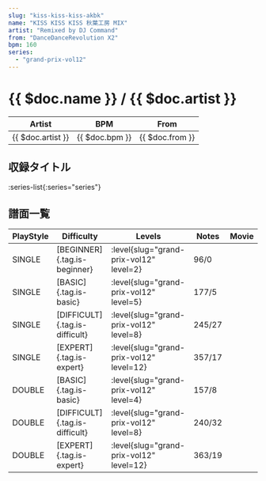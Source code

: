 ```yaml
---
slug: "kiss-kiss-kiss-akbk"
name: "KISS KISS KISS 秋葉工房 MIX"
artist: "Remixed by DJ Command"
from: "DanceDanceRevolution X2"
bpm: 160
series:
  - "grand-prix-vol12"
---
```


# {{ $doc.name }} / {{ $doc.artist }}

|Artist|BPM|From|
|------|---|----|
|{{ $doc.artist }}|{{ $doc.bpm }}|{{ $doc.from }}|

## 収録タイトル

:series-list{:series="series"}

## 譜面一覧

|PlayStyle|Difficulty|Levels|Notes|Movie|
|---------|----------|------|-----|-----|
|SINGLE|[BEGINNER]{.tag.is-beginner}|<div class="field is-grouped is-grouped-multiline"> :level{slug="grand-prix-vol12" level=2}</div>|96/0||
|SINGLE|[BASIC]{.tag.is-basic}|<div class="field is-grouped is-grouped-multiline"> :level{slug="grand-prix-vol12" level=5}</div>|177/5||
|SINGLE|[DIFFICULT]{.tag.is-difficult}|<div class="field is-grouped is-grouped-multiline"> :level{slug="grand-prix-vol12" level=8}</div>|245/27||
|SINGLE|[EXPERT]{.tag.is-expert}|<div class="field is-grouped is-grouped-multiline"> :level{slug="grand-prix-vol12" level=12}</div>|357/17||
|DOUBLE|[BASIC]{.tag.is-basic}|<div class="field is-grouped is-grouped-multiline"> :level{slug="grand-prix-vol12" level=4}</div>|157/8||
|DOUBLE|[DIFFICULT]{.tag.is-difficult}|<div class="field is-grouped is-grouped-multiline"> :level{slug="grand-prix-vol12" level=8}</div>|240/32||
|DOUBLE|[EXPERT]{.tag.is-expert}|<div class="field is-grouped is-grouped-multiline"> :level{slug="grand-prix-vol12" level=12}</div>|363/19||
